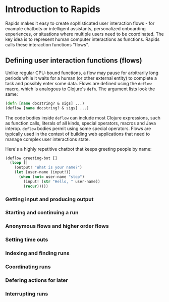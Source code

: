 # Introduction to Rapids

Rapids makes it easy to create sophisticated user interaction flows - for example chatbots or intelligent assistants, personalized onboarding experiences, or situations where multiple users need to be coordinated. The key idea is to represent human computer interactions as functions. Rapids calls these interaction functions "flows".

## Defining user interaction functions (flows)

Unlike regular CPU-bound functions, a flow may pause for arbitrarily long periods while it  waits for a human (or other external entity) to complete a task and possibly enter some data. Flows are defined using the `deflow` macro, which is analogous to Clojure's `defn`. The argument lists look the same:

```clojure
(defn [name docstring? & sigs] ...)
(deflow [name docstring? & sigs] ...)
```

The code bodies inside `deflow` can include most Clojure expressions, such as function calls, literals of all kinds, special operators, macros and Java interop. `deflow` bodies permit using some special operators. Flows are typically used in the context of building web applications that need to manage complex user interactions state.

Here's a highly repetitive chatbot that keeps greeting people by name:
```clojure
(deflow greeting-bot []
  (loop []
    (output! "What is your name?")
    (let [user-name (input!)]
      (when (not= user-name "stop")
        (input! (str "Hello, " user-name))
        (recur))))) 
```

### Getting input and producing output 

### Starting and continuing a run

### Anonymous flows and higher order flows

### Setting time outs

### Indexing and finding runs

### Coordinating runs

### Defering actions for later

### Interrupting runs

